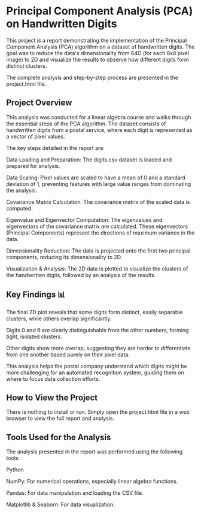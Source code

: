 # Principal Component Analysis (PCA) on Handwritten Digits
This project is a report demonstrating the implementation of the Principal Component Analysis (PCA) algorithm on a dataset of handwritten digits. The goal was to reduce the data's dimensionality from 64D (for each 8x8 pixel image) to 2D and visualize the results to observe how different digits form distinct clusters.

The complete analysis and step-by-step process are presented in the project.html file.

## Project Overview
This analysis was conducted for a linear algebra course and walks through the essential steps of the PCA algorithm. The dataset consists of handwritten digits from a postal service, where each digit is represented as a vector of pixel values.

The key steps detailed in the report are:

Data Loading and Preparation: The digits.csv dataset is loaded and prepared for analysis.

Data Scaling: Pixel values are scaled to have a mean of 0 and a standard deviation of 1, preventing features with large value ranges from dominating the analysis.

Covariance Matrix Calculation: The covariance matrix of the scaled data is computed.

Eigenvalue and Eigenvector Computation: The eigenvalues and eigenvectors of the covariance matrix are calculated. These eigenvectors (Principal Components) represent the directions of maximum variance in the data.

Dimensionality Reduction: The data is projected onto the first two principal components, reducing its dimensionality to 2D.

Visualization & Analysis: The 2D data is plotted to visualize the clusters of the handwritten digits, followed by an analysis of the results.

## Key Findings 📊
The final 2D plot reveals that some digits form distinct, easily separable clusters, while others overlap significantly.

Digits 0 and 6 are clearly distinguishable from the other numbers, forming tight, isolated clusters.

Other digits show more overlap, suggesting they are harder to differentiate from one another based purely on their pixel data.

This analysis helps the postal company understand which digits might be more challenging for an automated recognition system, guiding them on where to focus data collection efforts.

## How to View the Project
There is nothing to install or run. Simply open the project.html file in a web browser to view the full report and analysis.

## Tools Used for the Analysis
The analysis presented in the report was performed using the following tools:

Python

NumPy: For numerical operations, especially linear algebra functions.

Pandas: For data manipulation and loading the CSV file.

Matplotlib & Seaborn: For data visualization.

